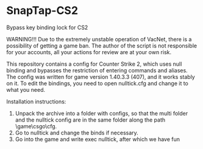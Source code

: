 # SnapTap-CS2
Bypass key binding lock for CS2

WARNING!!!
Due to the extremely unstable operation of VacNet, there is a possibility of getting a game ban. The author of the script is not responsible for your accounts, all your actions for review are at your own risk.

This repository contains a config for Counter Strike 2, which uses null binding and bypasses the restriction of entering commands and aliases. 
The config was written for game version 1.40.3.3 (407), and it works stably on it.
To edit the bindings, you need to open nulltick.cfg and change it to what you need.

Installation instructions:
1) Unpack the archive into a folder with configs, so that the multi folder and the nulltick config are in the same folder along the path \game\csgo\cfg.
2) Go to nulltick and change the binds if necessary.
3) Go into the game and write exec nulltick, after which we have fun
